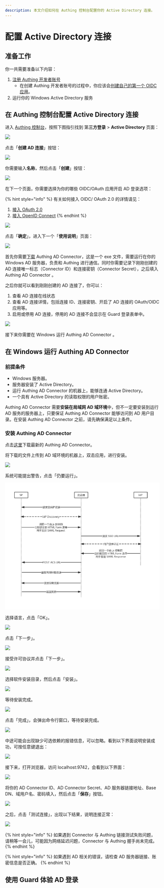 ```yaml
---
description: 本文介绍如何在 Authing 控制台配置你的 Active Directory 连接。
---
```


# 配置 Active Directory 连接

## 准备工作

你一共需要准备以下内容：

1. [注册 Authing 开发者账号](../../quickstart/create-authing-account.md)
   * 在创建 Authing 开发者账号的过程中，你应该会[创建自己的第一个 OIDC 应用](../oidc/create-oidc.md)。
2. 运行你的 Windows Active Directory 服务

## 在 Authing 控制台配置 Active Directory 连接

进入 [Authing 控制台](https://authing.cn/dashboard)，按照下图指引找到 第**三方登录** &gt; **Active Directory** 页面：

![](https://cdn.authing.cn/blog/20200412234908.png)

点击「**创建 AD 连接**」按钮：

![](https://cdn.authing.cn/blog/20200412235059.png)

你需要输入**名称**，然后点击「**创建**」按钮：

![](https://cdn.authing.cn/blog/20200412235227.png)

在下一个页面，你需要选择为你的哪些 OIDC/OAuth 应用开启  AD 登录选项：

{% hint style="info" %}
有关如何接入 OIDC/ OAuth 2.0 的详情请见：

1. [接入 OAuth 2.0](../oauth2/)
2. [接入 OpenID Connect](../oidc/)
{% endhint %}

![](https://cdn.authing.cn/blog/20200412235347.png)

点击「**确定**」，进入下一个「**使用说明**」页面：

![](https://cdn.authing.cn/blog/20200412235816.png)

首先你需要[下载](https://download.authing.cn/app/Authing-AD-Connector-latest.exe) Authing AD Connector，这是一个 exe 文件，需要运行在你的 Windows AD 服务器，负责和 Authing 进行通信。同时你需要记录下刚刚创建的 AD 连接唯一标志（Connector ID）和连接密钥（Connector Secret），之后填入 Authing AD Connector 。

之后你就可以看到刚刚创建的 AD 连接了，你可以：

1. 查看 AD 连接在线状态
2. 查看 AD 连接详情，包括连接 ID、连接密钥、开启了 AD 连接的 OAuth/OIDC 应用等。
3. 启用或停用 AD 连接，停用的 AD 连接不会显示在 Guard 登录表单中。

![](https://cdn.authing.cn/blog/20200413000650.png)

接下来你需要在 Windows 运行 Authing AD Connector 。

## 在 Windows 运行 Authing AD Connector

### 前提条件

* Windows 服务器。
* 服务器安装了 Active Directory。
* 运行 Authing AD Connector 的机器上，能够连通 Active Directory。
* 一个具有 Active Directory 的读取权限的用户账密。

Authing AD Connector 需要**安装在局域网 AD 域环境**中，但不一定要安装到运行 AD 服务的服务器上，只要保证 Authing AD Connector 能够访问到 AD 用户目录。在安装 Authing AD Connector 之前，请先确保满足以上条件。

### 安装 Authing AD Connector

点击[这里](https://download.authing.cn/app/Authing-AD-Connector-latest.exe)下载最新的 Authing AD Connector。

将下载的文件上传到 AD 域环境的机器上，双击应用，进行安装。

![](https://cdn.authing.cn/docs/20200414213654.png)



系统可能提出警告，点击「仍要运行」。

![](../../.gitbook/assets/image%20%28519%29.png)



选择语言，点击「OK」。

![](https://cdn.authing.cn/docs/20200414213931.png)



点击「下一步」。

![](https://cdn.authing.cn/docs/20200414214254.png)



接受许可协议并点击「下一步」。

![](https://cdn.authing.cn/docs/20200414214406.png)



选择软件安装目录，然后点击「安装」。

![](https://cdn.authing.cn/docs/20200414214502.png)



等待安装完成。

![](https://cdn.authing.cn/docs/20200414214624.png)



点击「完成」，会弹出命令行窗口，等待安装完成。

![](https://cdn.authing.cn/docs/20200414214751.png)



中途可能会出现缺少可选依赖的报错信息，可以忽略。看到以下界面说明安装成功，可按任意键退出：

![](https://cdn.authing.cn/docs/20200414214912.png)



接下来，打开浏览器，访问 localhost:9742，会看到以下界面：

![](https://cdn.authing.cn/docs/20200414215104.png)



将你的 AD Connector ID、AD Connector Secret、AD 服务器链接地址、Base DN、域用户名、密码填入，然后点击「**保存**」按钮。

![](https://cdn.authing.cn/docs/20200414215448.png)



之后，点击「测试连接」，出现以下结果，说明连接正常：

![](https://cdn.authing.cn/docs/20200414220049.png)

{% hint style="info" %}
如果遇到 Connector 与 Authing 链接测试失败问题，请稍等一会儿，可能因为网络延迟问题，Connector 与 Authing 握手尚未完成。
{% endhint %}

{% hint style="info" %}
如果遇到 AD 相关的错误，请检查 AD 服务器链接、账密信息是否正确。
{% endhint %}

## 使用 Guard 体验 AD 登录





